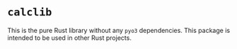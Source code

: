 # `calclib`

This is the pure Rust library without any `pyo3` dependencies. This package is intended to be used in other Rust projects.
